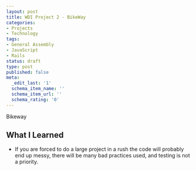 ```yaml
---
layout: post
title: WDI Project 2 - BikeWay
categories:
- Projects
- Technology
tags:
- General Assembly
- JavaScript
- Rails
status: draft
type: post
published: false
meta:
  _edit_last: '1'
  schema_item_name: ''
  schema_item_url: ''
  schema_rating: '0'
---
```

Bikeway
<h2>What I Learned</h2>
<ul>
	<li>If you are forced to do a large project in a rush the code will probably end up messy, there will be many bad practices used, and testing is not a priority.</li>
</ul>

